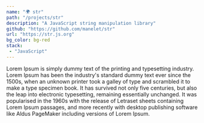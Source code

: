 ```yaml
---
name: "🌍 str"
path: "/projects/str"
description: "A JavaScript string manipulation library"
github: "https://github.com/manelet/str"
url: "https://str.js.org"
bg_color: bg-red
stack:
 - "JavaScript"
---
```

Lorem Ipsum is simply dummy text of the printing and typesetting industry. Lorem Ipsum has been the industry's standard dummy text ever since the 1500s, when an unknown printer took a galley of type and scrambled it to make a type specimen book. It has survived not only five centuries, but also the leap into electronic typesetting, remaining essentially unchanged. It was popularised in the 1960s with the release of Letraset sheets containing Lorem Ipsum passages, and more recently with desktop publishing software like Aldus PageMaker including versions of Lorem Ipsum.